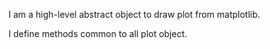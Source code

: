 I am a high-level abstract object to draw plot from matplotlib.

I define methods common to all plot object.